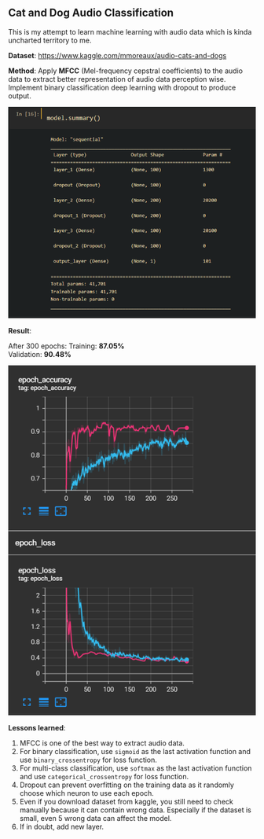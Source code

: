 ## Cat and Dog Audio Classification

This is my attempt to learn machine learning with audio data which is kinda uncharted territory to me.

**Dataset**: https://www.kaggle.com/mmoreaux/audio-cats-and-dogs

**Method**: Apply **MFCC** (Mel-frequency cepstral coefficients) to the audio data to extract better representation of audio data perception wise. Implement binary classification deep learning with dropout to produce output.

![](readme_images/model_summary.PNG)

**Result**: 

After 300 epochs:
Training: **87.05%** 	
Validation: **90.48%**

![](readme_images/training_graph.PNG)

**Lessons learned**:

1. MFCC is one of the best way to extract audio data.
2. For binary classification, use `sigmoid` as the last activation function and use `binary_crossentropy` for loss function.
3. For multi-class classification, use `softmax` as the last activation function and use `categorical_crossentropy` for loss function.
4. Dropout can prevent overfitting on the training data as it randomly choose which neuron to use each epoch.
5. Even if you download dataset from kaggle, you still need to check manually because it can contain wrong data. Especially if the dataset is small, even 5 wrong data can affect the model.
6. If in doubt, add new layer.